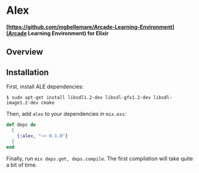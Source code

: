 # Alex

**[https://github.com/mgbellemare/Arcade-Learning-Environment](Arcade Learning Environment) for Elixir**

## Overview

## Installation

First, install ALE dependencies:

```shell
$ sudo apt-get install libsdl1.2-dev libsdl-gfx1.2-dev libsdl-image1.2-dev cmake
```

Then, add `alex` to your dependencies in `mix.exs`:

```elixir
def deps do
  [
    {:alex, "~> 0.1.0"}
  ]
end
```

Finally, run `mix deps.get, deps.compile`. The first compilation will take quite a bit of time.
